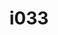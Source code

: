 ---
title: i033
text: When faced with a project, do you
options:
  a: 
    text: Plan the steps thoroughly from the start 
    dimension: J
  b:
    text: Adapt as you go based on the situation
    dimension: P
---